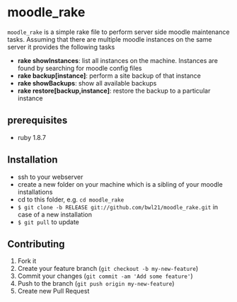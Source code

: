# moodle_rake

`moodle_rake` is a simple rake file to perform server side moodle maintenance tasks. Assuming that there are multiple moodle instances on the same server it provides the following tasks

-  **rake showInstances**: list all instances on the machine. Instances are found by searching for moodle config files
-  **rake backup[instance]**: perform a site backup of that instance
-  **rake showBackups**: show all available backups
-  **rake restore[backup,instance]**: restore the backup to a particular instance

## prerequisites

* ruby 1.8.7 

## Installation

* ssh to your webserver
* create a new folder on your machine which is a sibling of your moodle installations
* cd to this folder, e.g. `cd moodle_rake`
* `$ git clone -b RELEASE git://github.com/bwl21/moodle_rake.git` in case of a new installation
* `$ git pull` to update

## Contributing

1.  Fork it
2.  Create your feature branch (`git checkout -b my-new-feature`)
3.  Commit your changes (`git commit -am 'Add some feature'`)
4.  Push to the branch (`git push origin my-new-feature`)
5.  Create new Pull Request
